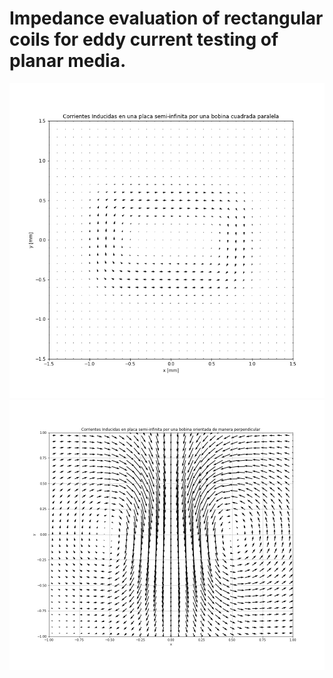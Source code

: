 # Impedance evaluation of rectangular coils for eddy current testing of planar media.

![](paralela.png)
![](perpendicular.png)
